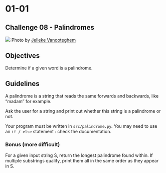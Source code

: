 # 01-01

## Challenge 08 - Palindromes

![](https://images.unsplash.com/photo-1513957723230-c330c6152342?ixlib=rb-1.2.1&ixid=eyJhcHBfaWQiOjEyMDd9&auto=format&fit=crop&w=1350&q=80)
Photo by [Jelleke Vanooteghem](https://unsplash.com/photos/2OCh8tuNsBo)

## Objectives
Determine if a given word is a palindrome.

## Guidelines
A palindrome is a string that reads the same forwards and backwards, like “madam” for example.

Ask the user for a string and print out whether this string is a palindrome or not.

Your program must be written in `src/palindrome.py`. You may need to use an `if / else` statement : check the documentation.

### Bonus (more difficult)
For a given input string S, return the longest palindrome found within. If multiple substrings qualify, print them all in the same order as they appear in S.
